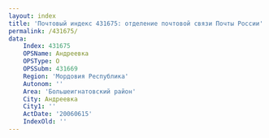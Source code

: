 ```yaml
---
layout: index
title: 'Почтовый индекс 431675: отделение почтовой связи Почты России'
permalink: /431675/
data:
    Index: 431675
    OPSName: Андреевка
    OPSType: О
    OPSSubm: 431669
    Region: 'Мордовия Республика'
    Autonom: ''
    Area: 'Большеигнатовский район'
    City: Андреевка
    City1: ''
    ActDate: '20060615'
    IndexOld: ''
---
```


